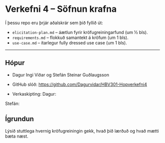 # Verkefni 4 – Söfnun krafna

Í þessu repo eru þrjár aðalskrár sem þið fyllið út:

- `elicitation-plan.md` – áætlun fyrir kröfugreiningarfund (um ½ bls).
- `requirements.md` – flokkuð samantekt á kröfum (um 1 bls).
- `use-case.md` – ítarlegur fully dressed use case (um 1 bls).

---

## Hópur
- Dagur Ingi Viðar og Stefán Steinar Guðlaugsson
- GitHub slóð: https://github.com/Dagurvidar/HBV301-Hopverkefni4

- Verkaskipting:
Dagur:

Stefán:

## Ígrundun
Lýsið stuttlega hvernig kröfugreiningin gekk, hvað þið lærðuð og hvað mætti bæta næst.
